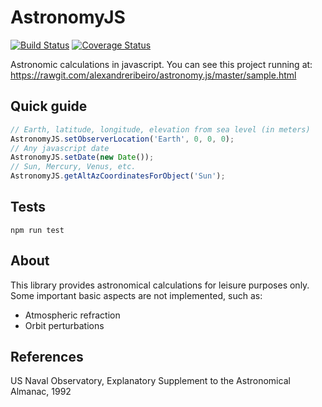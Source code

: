 AstronomyJS
===========

[![Build Status](https://travis-ci.org/alexandreribeiro/astronomy.js.svg?branch=master)](https://travis-ci.org/alexandreribeiro/astronomy.js)
[![Coverage Status](https://coveralls.io/repos/github/alexandreribeiro/astronomy.js/badge.svg?branch=master&service=github)](https://coveralls.io/github/alexandreribeiro/astronomy.js?branch=master)

Astronomic calculations in javascript.
You can see this project running at: <https://rawgit.com/alexandreribeiro/astronomy.js/master/sample.html>

## Quick guide

```javascript
// Earth, latitude, longitude, elevation from sea level (in meters)
AstronomyJS.setObserverLocation('Earth', 0, 0, 0);
// Any javascript date
AstronomyJS.setDate(new Date());
// Sun, Mercury, Venus, etc.
AstronomyJS.getAltAzCoordinatesForObject('Sun');
```

## Tests

`npm run test`

## About

This library provides astronomical calculations for leisure purposes only.
Some important basic aspects are not implemented, such as:
- Atmospheric refraction
- Orbit perturbations

## References
US Naval Observatory, Explanatory Supplement to the Astronomical Almanac, 1992
